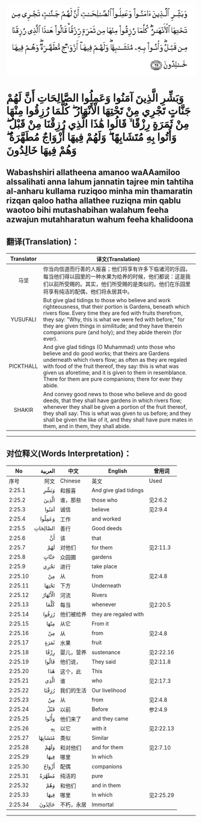 ![002:025](images/002_025.gif)

#  وَبَشِّرِ الَّذِينَ آمَنُوا وَعَمِلُوا الصَّالِحَاتِ أَنَّ لَهُمْ جَنَّاتٍ تَجْرِي مِنْ تَحْتِهَا الْأَنْهَارُ ۖ كُلَّمَا رُزِقُوا مِنْهَا مِنْ ثَمَرَةٍ رِزْقًا ۙ قَالُوا هَٰذَا الَّذِي رُزِقْنَا مِنْ قَبْلُ ۖ وَأُتُوا بِهِ مُتَشَابِهًا ۖ وَلَهُمْ فِيهَا أَزْوَاجٌ مُطَهَّرَةٌ ۖ وَهُمْ فِيهَا خَالِدُونَ 

## Wabashshiri allatheena amanoo waAAamiloo alssalihati anna lahum jannatin tajree min tahtiha al-anharu kullama ruziqoo minha min thamaratin rizqan qaloo hatha allathee ruziqna min qablu waotoo bihi mutashabihan walahum feeha azwajun mutahharatun wahum feeha khalidoona

## 翻译(Translation)：

| Translator | 译文(Translation)                                            |
| :--------: | ------------------------------------------------------------ |
|    马坚    | 你当向信道而行善的人报喜；他们将享有许多下临诸河的乐园，每当他们得以园里的一种水果为给养的时候，他们都说：这是我们以前所受赐的。其实，他们所受赐的是类似的。他们在乐园里将享有纯洁的配偶，他们将永居其中。 |
|  YUSUFALI  | But give glad tidings to those who believe and work righteousness, that their portion is Gardens, beneath which rivers flow. Every time they are fed with fruits therefrom, they say: "Why, this is what we were fed with before," for they are given things in similitude; and they have therein companions pure (and holy); and they abide therein (for ever). |
| PICKTHALL  | And give glad tidings (O Muhammad) unto those who believe and do good works; that theirs are Gardens underneath which rivers flow; as often as they are regaled with food of the fruit thereof, they say: this is what was given us aforetime; and it is given to them in resemblance. There for them are pure companions; there for ever they abide. |
|   SHAKIR   | And convey good news to those who believe and do good deeds, that they shall have gardens in which rivers flow; whenever they shall be given a portion of the fruit thereof, they shall say: This is what was given to us before; and they shall be given the like of it, and they shall have pure mates in them, and in them, they shall abide. |

---

## 对位释义(Words Interpretation)：

| No      |  العربية | 中文       | English               | 曾用词    |
| ------- | -------: | ---------- | --------------------- | --------- |
| 序号    |     阿文 | Chinese    | 英文                  | Used      |
| 2:25.1  |     وَبَشِّرِ | 和报喜     | And give glad tidings |           |
| 2:25.2  |    الَّذِينَ | 谁，那些   | those who             | 见2:6.2   |
| 2:25.3  |    آمَنُوا | 诚信       | believe               | 见2:9.4   |
| 2:25.4  |   وَعَمِلُوا | 工作       | and worked            |           |
| 2:25.5  | الصَّالِحَاتِ | 善行       | Good deeds            |           |
| 2:25.6  |       أَنَّ | 该         | that                  |           |
| 2:25.7  |      لَهُمْ | 对他们     | for them              | 见2:11.3  |
| 2:25.8  |     جَنَّاتٍ | 众园圃     | gardens               |           |
| 2:25.9  |     تَجْرِي | 进行       | take place            |           |
| 2:25.10 |       مِنْ | 从         | from                  | 见2:4.8   |
| 2:25.11 |    تَحْتِهَا | 下方       | Underneath            |           |
| 2:25.12 |  الْأَنْهَارُ | 河流       | Rivers                |           |
| 2:25.13 |     كُلَّمَا | 每当       | whenever              | 见2:20.5  |
| 2:25.14 |    رُزِقُوا | 他们被给养 | they are regaled with |           |
| 2:25.15 |     مِنْهَا | 从它       | From it               |           |
| 2:25.16 |       مِنْ | 从         | from                  | 见2:4.8   |
| 2:25.17 |     ثَمَرَةٍ | 水果       | fruit                 |           |
| 2:25.18 |     رِزْقًا | 婴儿，营养 | sustenance            | 见2:22.16 |
| 2:25.19 |    قَالُوا | 他们说，   | They said             | 见2:11.8  |
| 2:25.20 |      هَٰذَا | 这个，此   | This                  |           |
| 2:25.21 |     الَّذِي | 谁         | who                   | 见2:17.3  |
| 2:25.22 |    رُزِقْنَا | 我们的生活 | Our livelihood        |           |
| 2:25.23 |       مِنْ | 从         | from                  | 见2:4.8   |
| 2:25.24 |      قَبْلُ | 以前       | Before                | 参2:4.9   |
| 2:25.25 |    وَأُتُوا | 他们来了   | and they came         |           |
| 2:25.26 |       بِهِ | 以它       | with it               | 见2:22.13 |
| 2:25.27 |  مُتَشَابِهًا | 类似       | Similar               |           |
| 2:25.28 |     وَلَهُمْ | 和对他们   | and for them          | 见2:7.10  |
| 2:25.29 |     فِيهَا | 哪里       | In which              |           |
| 2:25.30 |    أَزْوَاجٌ | 配偶       | companions            |           |
| 2:25.31 |    مُطَهَّرَةٌ | 纯洁的     | pure                  |           |
| 2:25.32 |      وَهُمْ | 和他们     | and in them           |           |
| 2:25.33 |     فِيهَا | 哪里       | In which              | 见2:25.29 |
| 2:25.34 |   خَالِدُونَ | 不朽，永居 | Immortal              |           |

---
